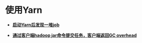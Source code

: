 # 使用Yarn<a name="ZH-CN_TOPIC_0169495345"></a>

-   **[启动Yarn后发现一堆job](启动Yarn后发现一堆job.md)**  

-   **[通过客户端hadoop jar命令提交任务，客户端返回GC overhead](通过客户端hadoop-jar命令提交任务-客户端返回GC-overhead.md)**  


